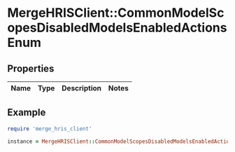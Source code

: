 # MergeHRISClient::CommonModelScopesDisabledModelsEnabledActionsEnum

## Properties

| Name | Type | Description | Notes |
| ---- | ---- | ----------- | ----- |

## Example

```ruby
require 'merge_hris_client'

instance = MergeHRISClient::CommonModelScopesDisabledModelsEnabledActionsEnum.new()
```


